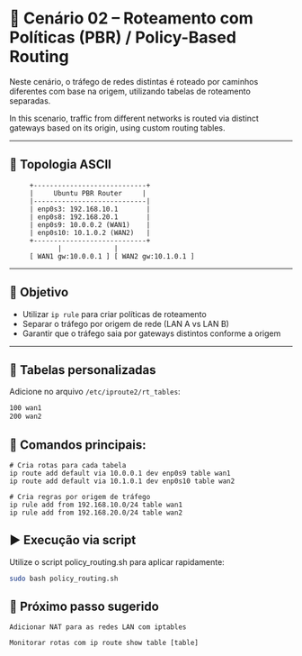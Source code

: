 # 🧭 Cenário 02 – Roteamento com Políticas (PBR) / Policy-Based Routing

Neste cenário, o tráfego de redes distintas é roteado por caminhos diferentes com base na origem, utilizando tabelas de roteamento separadas.

In this scenario, traffic from different networks is routed via distinct gateways based on its origin, using custom routing tables.

---

## 🧱 Topologia ASCII

         +----------------------------+
         |     Ubuntu PBR Router     |
         |----------------------------|
         | enp0s3: 192.168.10.1       |
         | enp0s8: 192.168.20.1       |
         | enp0s9: 10.0.0.2 (WAN1)    |
         | enp0s10: 10.1.0.2 (WAN2)   |
         +----------------------------+
                |             |
         [ WAN1 gw:10.0.0.1 ] [ WAN2 gw:10.1.0.1 ]


---

## 🎯 Objetivo

- Utilizar `ip rule` para criar políticas de roteamento
- Separar o tráfego por origem de rede (LAN A vs LAN B)
- Garantir que o tráfego saia por gateways distintos conforme a origem

---

## 📂 Tabelas personalizadas

Adicione no arquivo `/etc/iproute2/rt_tables`:

```bash
100 wan1
200 wan2
```

## 🔧 Comandos principais:

    # Cria rotas para cada tabela
    ip route add default via 10.0.0.1 dev enp0s9 table wan1
    ip route add default via 10.1.0.1 dev enp0s10 table wan2

    # Cria regras por origem de tráfego
    ip rule add from 192.168.10.0/24 table wan1
    ip rule add from 192.168.20.0/24 table wan2

## ▶️ Execução via script

Utilize o script policy_routing.sh para aplicar rapidamente:
```bash
sudo bash policy_routing.sh
```

## 📘 Próximo passo sugerido

    Adicionar NAT para as redes LAN com iptables

    Monitorar rotas com ip route show table [table]
